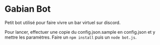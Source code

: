 Gabian Bot
==========

Petit bot utilisé pour faire vivre un bar virtuel sur discord. 

Pour lancer, effectuer une copie du config.json.sample en config.json et y mettre les paramètres. Faire un `npm install` puis un `node bot.js`.